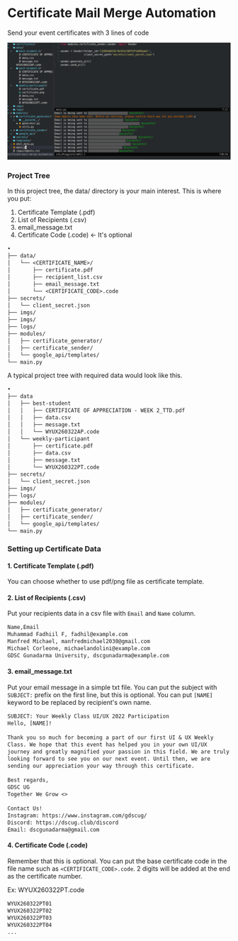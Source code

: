# Certificate Mail Merge Automation
Send your event certificates with 3 lines of code

![](./preview.png)

### Project Tree
In this project tree, the data/ directory is your main interest. This is where you put:

1. Certificate Template (.pdf)
2. List of Recipients (.csv)
3. email_message.txt 
4. Certificate Code (.code) <- It's optional

```
•
├── data/
│   └── <CERTIFICATE_NAME>/
│       ├── certificate.pdf
│       ├── recipient_list.csv
│       ├── email_message.txt
│       └── <CERTIFICATE_CODE>.code
├── secrets/
│   └── client_secret.json
├── imgs/
├── imgs/
├── logs/
├── modules/
│   ├── certificate_generator/
│   ├── certificate_sender/
│   └── google_api/templates/
└── main.py
```


A typical project tree with required data would look like this.

```
•
├── data
│   ├── best-student
│   │   ├── CERTIFICATE OF APPRECIATION - WEEK 2_TTD.pdf
│   │   ├── data.csv
│   │   ├── message.txt
│   │   └── WYUX260322AP.code
│   └── weekly-participant
│       ├── certificate.pdf
│       ├── data.csv
│       ├── message.txt
│       └── WYUX260322PT.code
├── secrets/
│   └── client_secret.json
├── imgs/
├── logs/
├── modules/
│   ├── certificate_generator/
│   ├── certificate_sender/
│   └── google_api/templates/
└── main.py
```

### Setting up Certificate Data

#### 1. Certificate Template (.pdf)
You can choose whether to use pdf/png file as certificate template.

#### 2. List of Recipients (.csv)
Put your recipients data in a csv file with `Email` and `Name` column.

```
Name,Email
Muhammad Fadhiil F, fadhil@example.com
Manfred Michael, manfredmichael2030@gmail.com
Michael Corleone, michaelandolini@example.com
GDSC Gunadarma University, dscgunadarma@example.com
```


#### 3. email_message.txt 
Put your email message in a simple txt file. You can put the subject with `SUBJECT:` prefix on the first line, but this is optional. You can put `[NAME]` keyword to be replaced by recipient's own name.

```
SUBJECT: Your Weekly Class UI/UX 2022 Participation
Hello, [NAME]!

Thank you so much for becoming a part of our first UI & UX Weekly Class. We hope that this event has helped you in your own UI/UX journey and greatly magnified your passion in this field. We are truly looking forward to see you on our next event. Until then, we are sending our appreciation your way through this certificate.

Best regards,
GDSC UG
Together We Grow <>

Contact Us!
Instagram: https://www.instagram.com/gdscug/
Discord: https://dscug.club/discord
Email: dscgunadarma@gmail.com
```

#### 4. Certificate Code (.code)
Remember that this is optional. You can put the base certificate code in the file name such as `<CERTIFICATE_CODE>.code`. 2 digits will be added at the end as the certificate number.

Ex: WYUX260322PT.code
```
WYUX260322PT01
WYUX260322PT02
WYUX260322PT03
WYUX260322PT04
...
```

